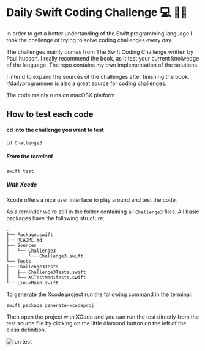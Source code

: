 # Daily Swift Coding Challenge  💻 💪🏽

In order to get a better undertanding of the Swift programming language I took
the challenge of trying to solve coding challenges every day.

The challenges mainly comes from The Swift Coding Challenge written by Paul hudson.
I really recommend the book, as it test your current knolwedge of the language.
The repo contains my own implementation of the solutions.

I intend to expand the sources of the challenges after finishing the book.
r/dailyprogrammer is also a great source for coding challenges.

The code mainly runs on macOSX platform


## How to test each code

#### cd into the challenge you want to test

``` cd Challenge3 ```

##### From the terminal

``` swift test ```

##### With Xcode
Xcode offers a nice user interface to play around and test the code.

As a reminder we're still in the folder containing all ```Challenge3``` files.
All basic packages have the following structure:

``` shell
.
├── Package.swift
├── README.md
├── Sources
│   └── Challenge3
│       └── Challenge3.swift
└── Tests
├── Challenge3Tests
│   ├── Challenge3Tests.swift
│   └── XCTestManifests.swift
└── LinuxMain.swift
```
To generate the Xcode project run the following command in the terminal.

```shell
swift package generate-xcodeproj
```

Then open the project with XCode and you can run the test directly from the test source file
by clicking on the little diamond button on the left of the class definition.

![run test](https://i.imgur.com/kzRmcmg.jpg)
